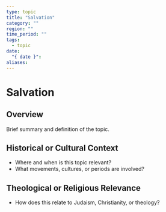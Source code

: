 ```yaml
---
type: topic
title: "Salvation"
category: ""
region: ""
time_period: ""
tags:
  - topic
date:
  "{ date }": 
aliases:
---
```


# Salvation

## Overview

Brief summary and definition of the topic.

## Historical or Cultural Context

- Where and when is this topic relevant?
- What movements, cultures, or periods are involved?

## Theological or Religious Relevance

- How does this relate to Judaism, Christianity, or theology?